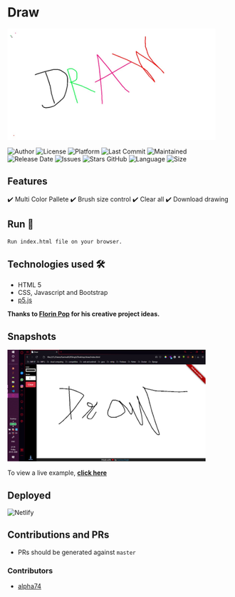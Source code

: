 # Draw
<img src="assets/img/canva.jpg" height="250px">

![Author](https://img.shields.io/badge/author-garimasingh128-orange)
![License](https://img.shields.io/badge/license-MIT-brightgreen)
![Platform](https://img.shields.io/badge/platform-Visual%20Studio%20Code-blue)
![Last Commit](https://img.shields.io/github/last-commit/garimasingh128/draw)
![Maintained](https://img.shields.io/maintenance/yes/2020)
![Release Date](https://img.shields.io/github/release-date/garimasingh128/draw)
![Issues](https://img.shields.io/github/issues/garimasingh128/draw)
![Stars GitHub](https://img.shields.io/github/stars/garimasingh128/draw)
![Language](https://img.shields.io/github/languages/top/garimasingh128/draw)
![Size](https://img.shields.io/github/repo-size/garimasingh128/draw)


## Features 
✔️ Multi Color Pallete
✔️ Brush size control
✔️ Clear all
✔️ Download drawing


## Run 🚀

``` 
Run index.html file on your browser.
```


## Technologies used 🛠️

- HTML 5 
- CSS, Javascript and Bootstrap
- [p5.js](https://p5js.org)

**Thanks to [Florin Pop](https://www.florin-pop.com) for his creative project ideas.**


## Snapshots

<img src="assets/screenshots/ss-1.png" height="250px">


To view a live example, **[click here](https://quirky-gates-1089b2.netlify.app/)**


## Deployed

![Netlify](https://www.netlify.com/img/global/badges/netlify-color-accent.svg)


## Contributions and PRs

 - PRs should be generated against `master`


### Contributors

- [alpha74](https://www.github.com/alpha74)
